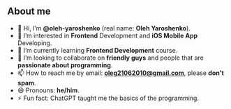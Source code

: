 About me
-
- 👋 Hi, I’m **@oleh-yaroshenko** (real name: **Oleh Yaroshenko**).
- 👀 I’m interested in **Frontend** Development and **iOS Mobile App** Developing.
- 🌱 I’m currently learning **Frontend Development** course.
- 💞️ I’m looking to collaborate on **friendly guys** and people that are **passionate about programming**.
- 📫 How to reach me by email: **oleg21062010@gmail.com**, please **don't spam**.
- 😄 Pronouns: **he/him**. 
- ⚡ Fun fact: ChatGPT taught me the basics of the programming. 
